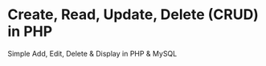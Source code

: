 Create, Read, Update, Delete (CRUD) in PHP
========

Simple Add, Edit, Delete &amp; Display in PHP &amp; MySQL
